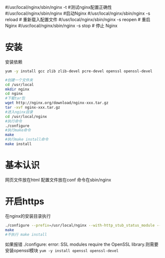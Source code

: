 \#/usr/local/nginx/sbin/nginx -t                   \#测试nginx配置正确性
\#/usr/local/nginx/sbin/nginx                     \#启动Nginx
\#/usr/local/nginx/sbin/nginx -s reload            # 重新载入配置文件
\#/usr/local/nginx/sbin/nginx -s reopen            # 重启 Nginx
\#/usr/local/nginx/sbin/nginx -s stop              # 停止 Nginx

# 安装
安装依赖
```bash
yum -y install gcc zlib zlib-devel pcre-devel openssl openssl-devel
```

```bash
#创建一个文件夹
cd /usr/local
mkdir nginx
cd nginx
#下载tar包
wget http://nginx.org/download/nginx-xxx.tar.gz
tar -xvf nginx-xxx.tar.gz
#进入nginx目录
cd /usr/local/nginx
#执行命令
./configure
#执行make命令
make
#执行make install命令
make install

```
# 基本认识
网页文件放在html
配置文件放在conf
命令在sbin/nginx

# 开启https
在nginx的安装目录执行
```bash
./configure --prefix=/usr/local/nginx --with-http_stub_status_module --with-http_ssl_module
make
#不执行 make install
```
如果报错 ./configure: error: SSL modules require the OpenSSL library.则需要安装openssl模块
`yum -y install openssl openssl-devel`
